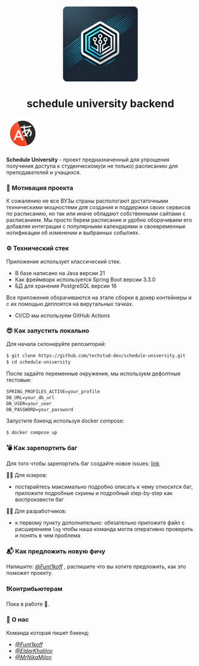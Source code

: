 <div align="center">
  <br>
  <img src="source/logo-dev.png" alt="">
  <h1>schedule university backend</h1>
</div>

[![eng readme](source/Yandex_Translate_icon.svg)](https://github.com/techstud-dev/schedule-university-backend/blob/main/README-EN.md)



**Schedule University** - проект предназначенный для упрощения получения доступа к студенческому(и не только) расписанию для преподавателей и учащихся.

### 🦾 Мотивация проекта
К сожалению не все ВУЗы страны распологают достаточными техническими мощностями для создания и поддержки своих сервисов по расписанию, но так или иначе обладают собственными сайтами с расписанием.
Мы просто берем расписание и удобно оборачиваем его добавляя интеграции с популярными календарями и своевременные нотификации об изменении и выбранных событиях.

### ⚙️ Технический стек
Приложение использует классический стек.
- В базе написано на Java версии 21
- Как фреймворк используется Spring Boot версии 3.3.0
- БД для хранения PostgreSQL версии 16

Все приложения оборачиваются на этапе сборки в докер контейнеры и с их помощью деплоятся на вирутальных тачках.
- CI/CD мы используем GitHub Actions
### 😎 Как запустить локально
Для начала склонируйте репозиторий:
```bash
$ git clone https://github.com/techstud-dev/schedule-university.git
$ cd schedule-university
```

После задайте переменные окружения, мы используем дефолтные тестовые:
```text
SPRING_PROFILES_ACTIVE=your_profile  
DB_URL=your_db_url  
DB_USER=your_user  
DB_PASSWORD=your_password
```

Запустите бэкенд используя docker compose:
```bash
$ docker compose up
```
### 💣 Как зарепортить баг
Для того чтобы зарепортить баг создайте новое issues: [link](https://github.com/techstud-dev/schedule-university/issues/new)

👨‍💼 Для юзеров:
- постарайтесь максимально подробно описать к чему относится баг, приложите подробные скрины и подробный step-by-step как воспроизвести баг
  
🧑‍💻 Для разработчиков:
-  к первому пункту дополнительно: обязательно приложите файл с расширением `log` чтобы наша команда могла оперативно проверить и понять в чем проблема

### 📬 Как предложить новую фичу
Напишите: *[@Funt1koff](https://github.com/Funt1koff)* , распишите что вы хотите предложить, как это поможет проекту.

### ❗️Контрибьютерам
Пока в работе 🚧.

### 👥 О нас
Команда которая пишет бэкенд:
- *[@Funt1koff](https://github.com/Funt1koff)*
- *[@EldarKhalilov](https://github.com/EldarKhalilov)*
- *[@MrNikaMilon](https://github.com/MrNikaMilon)* 
